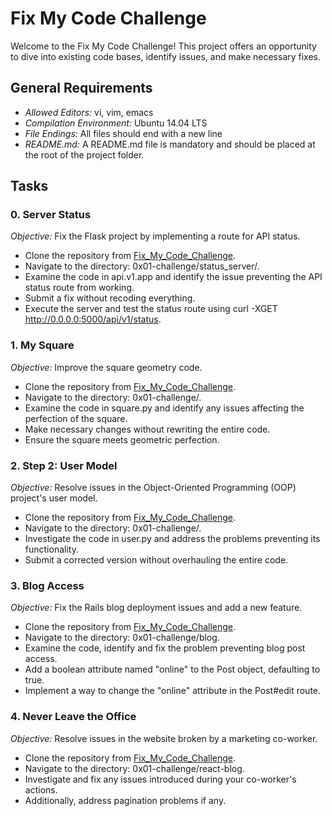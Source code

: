 # Fix My Code Challenge

Welcome to the Fix My Code Challenge! This project offers an opportunity to dive into existing code bases, identify issues, and make necessary fixes. 

## General Requirements

- *Allowed Editors:* vi, vim, emacs
- *Compilation Environment:* Ubuntu 14.04 LTS
- *File Endings:* All files should end with a new line
- *README.md:* A README.md file is mandatory and should be placed at the root of the project folder.

## Tasks

### 0. Server Status

*Objective:* Fix the Flask project by implementing a route for API status.

- Clone the repository from [Fix_My_Code_Challenge](https://github.com/alx-tools/0x01-Fix_My_Code_Challenge).
- Navigate to the directory: 0x01-challenge/status_server/.
- Examine the code in api.v1.app and identify the issue preventing the API status route from working.
- Submit a fix without recoding everything.
- Execute the server and test the status route using curl -XGET http://0.0.0.0:5000/api/v1/status.

### 1. My Square

*Objective:* Improve the square geometry code.

- Clone the repository from [Fix_My_Code_Challenge](https://github.com/alx-tools/0x01-Fix_My_Code_Challenge).
- Navigate to the directory: 0x01-challenge/.
- Examine the code in square.py and identify any issues affecting the perfection of the square.
- Make necessary changes without rewriting the entire code.
- Ensure the square meets geometric perfection.

### 2. Step 2: User Model

*Objective:* Resolve issues in the Object-Oriented Programming (OOP) project's user model.

- Clone the repository from [Fix_My_Code_Challenge](https://github.com/alx-tools/0x01-Fix_My_Code_Challenge).
- Navigate to the directory: 0x01-challenge/.
- Investigate the code in user.py and address the problems preventing its functionality.
- Submit a corrected version without overhauling the entire code.

### 3. Blog Access

*Objective:* Fix the Rails blog deployment issues and add a new feature.

- Clone the repository from [Fix_My_Code_Challenge](https://github.com/alx-tools/0x01-Fix_My_Code_Challenge).
- Navigate to the directory: 0x01-challenge/blog.
- Examine the code, identify and fix the problem preventing blog post access.
- Add a boolean attribute named "online" to the Post object, defaulting to true.
- Implement a way to change the "online" attribute in the Post#edit route.

### 4. Never Leave the Office

*Objective:* Resolve issues in the website broken by a marketing co-worker.

- Clone the repository from [Fix_My_Code_Challenge](https://github.com/alx-tools/0x01-Fix_My_Code_Challenge).
- Navigate to the directory: 0x01-challenge/react-blog.
- Investigate and fix any issues introduced during your co-worker's actions.
- Additionally, address pagination problems if any.

